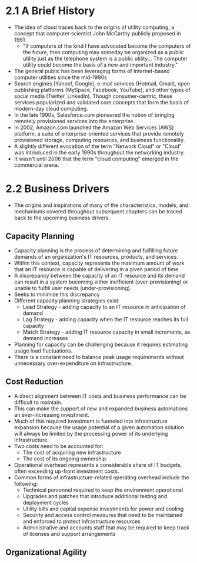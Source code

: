 # 2.1 A Brief History
* The idea of cloud traces back to the origins of utility computing, a concept that computer scientist John McCarthy publicly proposed in 1961
  * "If computers of the kind I have advocated become the computers of the future, then computing may someday be organized as a public utility just as the telephone system is a public utility... The computer utility could become the basis of a new and important industry."
* The general public has been leveraging forms of Internet-based computer utilities since the mid-1990s
* Search engines (Yahoo!, Google), e-mail services (Hotmail, Gmail), open publishing platforms (MySpace, Facebook, YouTube), and other types of social media (Twitter, LinkedIn). Though consumer-centric, these services popularized and validated core concepts that form the basis of modern-day cloud computing.
* In the late 1990s, Salesforce.com pioneered the notion of bringing remotely provisioned services into the enterprise.
* In 2002, Amazon.com launched the Amazon Web Services (AWS) platform, a suite of enterprise-oriented services that provide remotely provisioned storage, computing resources, and business functionality.
* A slightly different evocation of the term "Network Cloud" or "Cloud" was introduced in the early 1990s throughout the networking industry.
* It wasn't until 2006 that the term "cloud computing" emerged in the commercial arena.
# 2.2 Business Drivers
* The origins and inspirations of many of the characteristics, models, and mechanisms covered throughout subsequent chapters can be traced back to the upcoming business drivers.
## Capacity Planning
* Capacity planning is the process of determining and fulfilling future demands of an organization's IT resources, products, and services.
* Within this context, capacity represents the maximum amount of work that an IT resource is capable of delivering in a given period of time.
* A discrepancy between the capacity of an IT resource and its demand can result in a system becoming either inefficient (over-provisioning) or unable to fulfill user needs (under-provisioning).
* Seeks to minimize this discrepancy
* Different capacity planning strategies exist:
  * Lead Strategy - adding capacity to an IT resource in anticipation of demand
  * Lag Strategy - adding capacity when the IT resource reaches its full capacity
  * Match Strategy - adding IT resource capacity in small increments, as demand increases
* Planning for capacity can be challenging because it requires estimating usage load fluctuations.
* There is a constant need to balance peak usage requirements without unnecessary over-expenditure on infrastructure.
## Cost Reduction
* A direct alignment between IT costs and business performance can be difficult to maintain.
* This can make the support of new and expanded business automations an ever-increasing investment. 
* Much of this required investment is funneled into infrastructure expansion because the usage potential of a given automation solution will always be limited by the processing power of its underlying infrastructure.
* Two costs need to be accounted for:
  * The cost of acquiring new infrastructure
  * The cost of its ongoing ownership.
* Operational overhead represents a considerable share of IT budgets, often exceeding up-front investment costs.
* Common forms of infrastructure-related operating overhead include the following:
  * Technical personnel required to keep the environment operational
  * Upgrades and patches that introduce additional testing and deployment cycles
  * Utility bills and capital expense investments for power and cooling
  * Security and access control measures that need to be maintained and enforced to protect infrastructure resources
  * Administrative and accounts staff that may be required to keep track of licenses and support arrangements
 ## Organizational Agility
